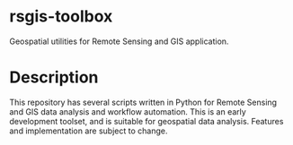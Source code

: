# rsgis-toolbox

Geospatial utilities for Remote Sensing and GIS application.

# Description

This repository has several scripts written in Python for Remote Sensing and GIS data analysis and workflow automation. This is an early development toolset, and is suitable for geospatial data analysis. Features and implementation are subject to change.
